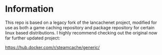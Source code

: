 # Information

This repo is based on a legacy fork of the lancachenet project, modified for use as both a game caching repository and package repository for certain linux based distributions. I highly recommend checking out the original now far further updated project:

https://hub.docker.com/r/steamcache/generic/
